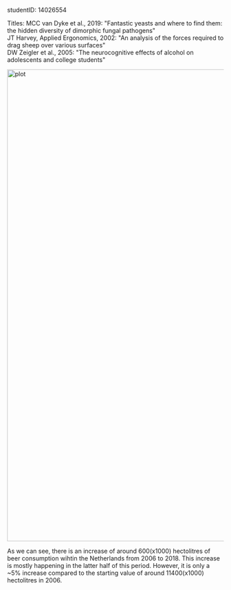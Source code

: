 studentID: 14026554

Titles:
MCC van Dyke et al., 2019: "Fantastic yeasts and where to find them: the hidden diversity of dimorphic fungal pathogens"  
JT Harvey, Applied Ergonomics, 2002: "An analysis of the forces required to drag sheep over various surfaces"  
DW Zeigler et al., 2005: "The neurocognitive effects of alcohol on adolescents and college students"

  
<img width="1616" height="1098" alt="plot" src="https://github.com/user-attachments/assets/6a8046aa-b5f6-457e-b6cb-16fb660e96ab" />

As we can see, there is an increase of around 600(x1000) hectolitres of beer consumption wihtin the Netherlands from 2006 to 2018.
This increase is mostly happening in the latter half of this period.
However, it is only a ~5% increase compared to the starting value of around 11400(x1000) hectolitres in 2006.
